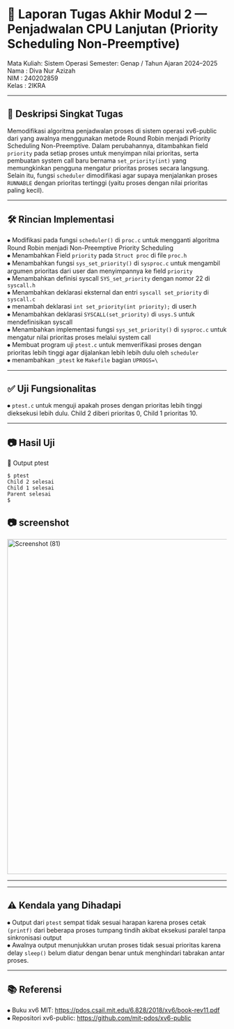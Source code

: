 # 📝 Laporan Tugas Akhir Modul 2 — Penjadwalan CPU Lanjutan (Priority Scheduling Non-Preemptive)  
Mata Kuliah: Sistem Operasi Semester: Genap / Tahun Ajaran 2024–2025  
Nama  : Diva Nur Azizah  
NIM   : 240202859  
Kelas : 2IKRA

---

## 📌 Deskripsi Singkat Tugas 
Memodifikasi algoritma penjadwalan proses di sistem operasi xv6-public dari yang awalnya menggunakan metode Round Robin menjadi Priority Scheduling Non-Preemptive. Dalam perubahannya, ditambahkan field `priority` pada setiap proses untuk menyimpan nilai prioritas, serta pembuatan system call baru bernama `set_priority(int)` yang memungkinkan pengguna mengatur prioritas proses secara langsung. Selain itu, fungsi `scheduler` dimodifikasi agar supaya menjalankan proses `RUNNABLE` dengan prioritas tertinggi (yaitu proses dengan nilai prioritas paling kecil).  

---

## 🛠️ Rincian Implementasi  
⦁	Modifikasi pada fungsi `scheduler()` di `proc.c` untuk mengganti algoritma Round Robin menjadi Non-Preemptive Priority Scheduling  
⦁	Menambahkan Field `priority` pada `Struct proc` di file `proc.h`  
⦁	Menambahkan fungsi `sys_set_priority()` di `sysproc.c` untuk mengambil argumen prioritas dari user dan menyimpannya ke field `priority`  
⦁	Menambahkan definisi syscall `SYS_set_priority` dengan nomor 22 di `syscall.h`  
⦁	Menambahkan deklarasi eksternal dan entri `syscall set_priority` di `syscall.c`  
⦁	menambah deklarasi `int set_priority(int priority);`  di user.h  
⦁	Menambahkan deklarasi `SYSCALL(set_priority)` di `usys.S` untuk mendefinisikan syscall  
⦁	Menambahkan implementasi fungsi `sys_set_priority()` di `sysproc.c` untuk mengatur nilai prioritas proses melalui system call  
⦁	Membuat program uji `ptest.c` untuk memverifikasi proses dengan prioritas lebih tinggi agar dijalankan lebih lebih dulu oleh `scheduler`  
⦁	menambahkan `_ptest` ke `Makefile` bagian `UPROGS=\`

---

## ✅ Uji Fungsionalitas
⦁	`ptest.c` untuk menguji apakah proses dengan prioritas lebih tinggi dieksekusi lebih dulu. Child 2 diberi prioritas 0, Child 1 prioritas 10.

---

## 📷 Hasil Uji  
📍 Output ptest
```
$ ptest
Child 2 selesai
Child 1 selesai
Parent selesai
$ 
```
📷 screenshot  
---
<img width="1366" height="768" alt="Screenshot (81)" src="https://github.com/user-attachments/assets/6f8137c1-3eba-4901-a264-99181000fa37" />

---

---

## ⚠️ Kendala yang Dihadapi 
⦁	Output dari `ptest` sempat tidak sesuai harapan karena proses cetak `(printf)` dari beberapa proses tumpang tindih akibat eksekusi paralel tanpa sinkronisasi output  
⦁	Awalnya output menunjukkan urutan proses tidak sesuai prioritas karena delay `sleep()` belum diatur dengan benar untuk menghindari tabrakan antar proses.

---

## 📚 Referensi  
⦁	Buku xv6 MIT: https://pdos.csail.mit.edu/6.828/2018/xv6/book-rev11.pdf  
⦁	Repositori xv6-public: https://github.com/mit-pdos/xv6-public  
